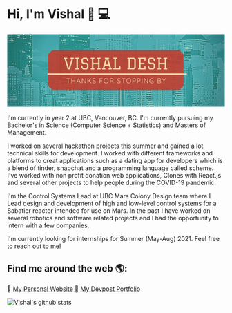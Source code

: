 # Hi, I'm Vishal  👋 💻

<img src="LET IT SNOW!.png" alt="banner that says Vishal Desh">

I'm currently in year 2 at UBC, Vancouver, BC. I'm currently pursuing my Bachelor's in Science (Computer Science + Statistics) and Masters of Management.

I worked on several hackathon projects this summer and gained a lot technical skills for development. I worked with different frameworks and platforms to creat applications such as a dating app for developers which is a blend of tinder, snapchat and a programming language called scheme. I've worked with non profit donation web applications, Clones with React.js and several other projects to help people during the COVID-19 pandemic.

I'm the Control Systems Lead at UBC Mars Colony Design team where I Lead design and development of high and low-level control systems for a Sabatier reactor intended for use on Mars. In the past I have worked on several robotics and software related projects and I had the opportunity to intern with a few companies. 

I'm currently looking for internships for Summer (May-Aug) 2021. Feel free to reach out to me!



<!--
Here are some ideas to get you started:

- 🔭 I’m currently working on ...
- 🌱 I’m currently learning ...
- 👯 I’m looking to collaborate on ...
- 🤔 I’m looking for help with ...
- 💬 Ask me about ...
- 📫 How to reach me: ...
- 😄 Pronouns: ...
- ⚡ Fun fact: ...

-->

## Find me around the web 🌎:
🌟 <a href="http://vishaldesh.com/">My Personal Website </a>
🌟 <a href="https://devpost.com/emailtovishy?ref_content=user-portfolio&ref_feature=portfolio&ref_medium=global-nav">My Devpost Portfolio </a>

![Vishal's github stats](https://github-readme-stats.vercel.app/api?username=VDeshh&show_icons=true&theme=radical)



